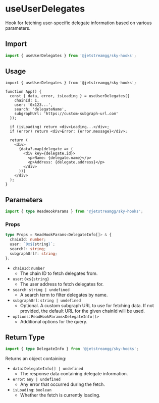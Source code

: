 # useUserDelegates

Hook for fetching user-specific delegate information based on various parameters.

## Import

```ts
import { useUserDelegates } from '@jetstreamgg/sky-hooks';
```

## Usage

```tsx
import { useUserDelegates } from '@jetstreamgg/sky-hooks';

function App() {
  const { data, error, isLoading } = useUserDelegates({
    chainId: 1,
    user: '0x123...',
    search: 'delegateName',
    subgraphUrl: 'https://custom-subgraph-url.com'
  });

  if (isLoading) return <div>Loading...</div>;
  if (error) return <div>Error: {error.message}</div>;

  return (
    <div>
      {data?.map(delegate => (
        <div key={delegate.id}>
          <p>Name: {delegate.name}</p>
          <p>Address: {delegate.address}</p>
        </div>
      ))}
    </div>
  );
}
```

## Parameters

```ts
import { type ReadHookParams } from '@jetstreamgg/sky-hooks';
```

### Props

```ts
type Props = ReadHookParams<DelegateInfo[]> & {
  chainId: number;
  user: `0x${string}`;
  search?: string;
  subgraphUrl?: string;
};
```

- `chainId`: `number`
  - The chain ID to fetch delegates from.
- `user`: `0x${string}`
  - The user address to fetch delegates for.
- `search`: `string | undefined`
  - A search term to filter delegates by name.
- `subgraphUrl`: `string | undefined`
  - Optional. A custom subgraph URL to use for fetching data. If not provided, the default URL for the given chainId will be used.
- `options`: `ReadHookParams<DelegateInfo[]>`
  - Additional options for the query.

## Return Type

```ts
import { type DelegateInfo } from '@jetstreamgg/sky-hooks';
```

Returns an object containing:

- `data`: `DelegateInfo[] | undefined`
  - The response data containing delegate information.
- `error`: `any | undefined`
  - Any error that occurred during the fetch.
- `isLoading`: `boolean`
  - Whether the fetch is currently loading.

